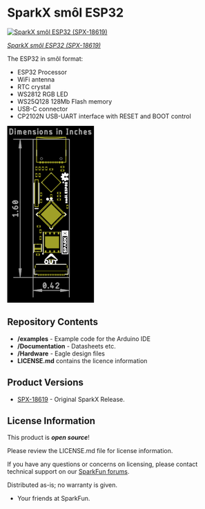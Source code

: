 # SparkX smôl ESP32

[![SparkX smôl ESP32 (SPX-18619)](https://cdn.sparkfun.com/assets/parts/1/8/1/1/6/18619-smo__l_ESP32-01.jpg)](https://www.sparkfun.com/products/18619)

[*SparkX smôl ESP32 (SPX-18619)*](https://www.sparkfun.com/products/18619)

The ESP32 in smôl format:
- ESP32 Processor
- WiFi antenna
- RTC crystal
- WS2812 RGB LED
- WS25Q128 128Mb Flash memory
- USB-C connector
- CP2102N USB-UART interface with RESET and BOOT control

![Dimensions.png](./img/Dimensions.png)

## Repository Contents

- **/examples** - Example code for the Arduino IDE
- **/Documentation** - Datasheets etc.
- **/Hardware** - Eagle design files
- **LICENSE.md** contains the licence information

## Product Versions

- [SPX-18619](https://www.sparkfun.com/products/18619) - Original SparkX Release.

## License Information

This product is _**open source**_!

Please review the LICENSE.md file for license information.

If you have any questions or concerns on licensing, please contact technical support on our [SparkFun forums](https://forum.sparkfun.com/viewforum.php?f=123).

Distributed as-is; no warranty is given.

- Your friends at SparkFun.
